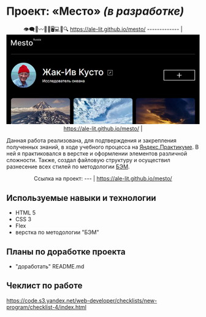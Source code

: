 # Проект: «Место» *(в разработке)*

<div align="center">
  
👁‍🗨🔻〰🔽🔗🖥💻🔎🔍 https://ale-lit.github.io/mesto/
  ------------- |
<a href="https://ale-lit.github.io/how-to-learn/"><img src="https://github.com/ale-lit/ale-lit/blob/main/screens/mesto.jpg" alt="Место"></a>
https://ale-lit.github.io/mesto/ |
  
</div>

Данная работа реализована, для подтверждения и закрепления полученных знаний, в ходе учебного процесса на [Яндекс.Практикуме](https://practicum.yandex.ru/ "Сервис онлайн-образования от Яндекса"). В ней я практиковался в верстке и оформлении элементов различной сложности. Также, создал файловую структуру и осуществил разнесение всех стилей по методологии [БЭМ](https://ru.bem.info/ "Методология созданная в Яндексе для удобной разработки сайтов").

<div align="center">

Ссылка на проект:
--- |
https://ale-lit.github.io/mesto/

</div>

## Используемые навыки и технологии
* HTML 5
* CSS 3
* Flex
* верстка по методологии "БЭМ"

## Планы по доработке проекта
* "доработать" README.md

## Чеклист по работе
https://code.s3.yandex.net/web-developer/checklists/new-program/checklist-4/index.html
